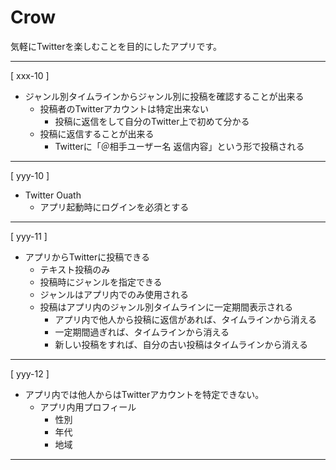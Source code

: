 Crow
=======

気軽にTwitterを楽しむことを目的にしたアプリです。

----

[ xxx-10 ]

+ ジャンル別タイムラインからジャンル別に投稿を確認することが出来る
	+ 投稿者のTwitterアカウントは特定出来ない
		+ 投稿に返信をして自分のTwitter上で初めて分かる
	+ 投稿に返信することが出来る
		+ Twitterに「＠相手ユーザー名 返信内容」という形で投稿される

----

[ yyy-10 ]

+ Twitter Ouath
	+ アプリ起動時にログインを必須とする

----

[ yyy-11 ]

+ アプリからTwitterに投稿できる
	+ テキスト投稿のみ
	+ 投稿時にジャンルを指定できる
	+ ジャンルはアプリ内でのみ使用される
	+ 投稿はアプリ内のジャンル別タイムラインに一定期間表示される
		+ アプリ内で他人から投稿に返信があれば、タイムラインから消える
		+ 一定期間過ぎれば、タイムラインから消える
		+ 新しい投稿をすれば、自分の古い投稿はタイムラインから消える

----

[ yyy-12 ]

+ アプリ内では他人からはTwitterアカウントを特定できない。
	+ アプリ内用プロフィール
		+ 性別
		+ 年代
		+ 地域

----
